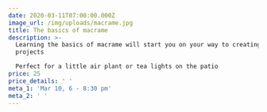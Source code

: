 ```yaml
---
date: 2020-03-11T07:00:00.000Z
image_url: /img/uploads/macrame.jpg
title: The basics of macrame
description: >-
  Learning the basics of macrame will start you on your way to creating some fun
  projects

  Perfect for a little air plant or tea lights on the patio 
price: 25
price_details: ' '
meta_1: 'Mar 10, 6 - 8:30 pm'
meta_2: ' '
---
```


